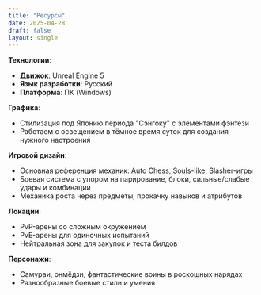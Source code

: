 ```yaml
---
title: "Ресурсы"
date: 2025-04-28
draft: false
layout: single
---
```

**Технологии**:
- **Движок**: Unreal Engine 5
- **Язык разработки**: Русский
- **Платформа**: ПК (Windows)

**Графика**:
- Стилизация под Японию периода "Сэнгоку" с элементами фэнтези
- Работаем с освещением в тёмное время суток для создания нужного настроения

**Игровой дизайн**:
- Основная референция механик: Auto Chess, Souls-like, Slasher-игры
- Боевая система с упором на парирование, блоки, сильные/слабые удары и комбинации
- Механика роста через предметы, прокачку навыков и атрибутов

**Локации**:
- PvP-арены со сложным окружением
- PvE-арены для одиночных испытаний
- Нейтральная зона для закупок и теста билдов

**Персонажи**:
- Самураи, онмёдзи, фантастические воины в роскошных нарядах
- Разнообразные боевые стили и умения

